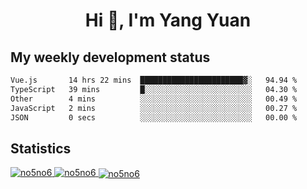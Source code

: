 <h1 align="center">Hi 👋, I'm Yang Yuan</h1>


## My weekly development status
<!--START_SECTION:waka-->

```txt
Vue.js       14 hrs 22 mins  ███████████████████████▓░   94.94 %
TypeScript   39 mins         █░░░░░░░░░░░░░░░░░░░░░░░░   04.30 %
Other        4 mins          ░░░░░░░░░░░░░░░░░░░░░░░░░   00.49 %
JavaScript   2 mins          ░░░░░░░░░░░░░░░░░░░░░░░░░   00.27 %
JSON         0 secs          ░░░░░░░░░░░░░░░░░░░░░░░░░   00.00 %
```

<!--END_SECTION:waka-->

## Statistics
<a href="https://github.com/anuraghazra/github-readme-stats">
  <img src="https://github-readme-stats.vercel.app/api/top-langs/?username=no5no6&theme=dracula" alt="no5no6">
</a>
<a href="https://github.com/anuraghazra/github-readme-stats">
  <img src="https://github-readme-stats.vercel.app/api?username=no5no6&show_icons=true&theme=dracula&line_height=40" alt="no5no6">
</a>
<a href="https://github.com/anuraghazra/github-readme-stats">
  <img align="center" src="https://github-readme-streak-stats.herokuapp.com/?user=no5no6&theme=dracula" alt="no5no6" />
</a>